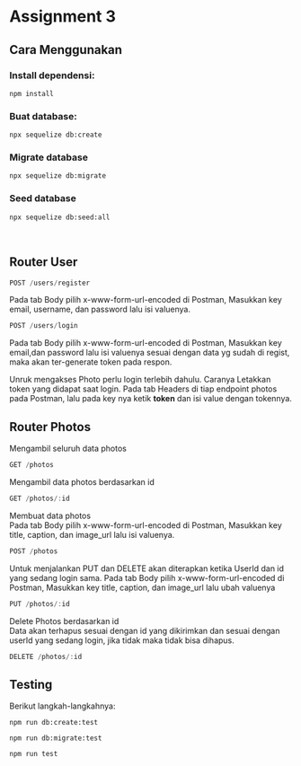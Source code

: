 # Assignment 3

## Cara Menggunakan

### Install dependensi:
```
npm install
```
### Buat database:
```
npx sequelize db:create
```
### Migrate database
```
npx sequelize db:migrate
```
### Seed database
```
npx sequelize db:seed:all
```
<br>

## Router User

```js
POST /users/register
```
Pada tab Body pilih x-www-form-url-encoded di Postman, Masukkan key email, username, dan password lalu isi valuenya.

```js
POST /users/login
```
Pada tab Body pilih x-www-form-url-encoded di Postman, Masukkan key email,dan password lalu isi valuenya sesuai dengan data yg sudah di regist, maka akan ter-generate token pada respon.

Unruk mengakses Photo perlu login terlebih dahulu. Caranya Letakkan token yang didapat saat login. Pada tab Headers di tiap endpoint photos pada Postman, lalu pada key nya ketik <b>token</b> dan isi value dengan tokennya.

## Router Photos

Mengambil seluruh data photos
```js
GET /photos
```
Mengambil data photos berdasarkan id
```js
GET /photos/:id
```
Membuat data photos<br>
Pada tab Body pilih x-www-form-url-encoded di Postman, Masukkan key title, caption, dan image_url lalu isi valuenya.
```js
POST /photos
```
Untuk menjalankan PUT dan DELETE akan diterapkan ketika UserId dan id yang sedang login sama. Pada tab Body pilih x-www-form-url-encoded di Postman, Masukkan key title, caption, dan image_url lalu ubah valuenya
```js
PUT /photos/:id
```
Delete Photos berdasarkan id<br>
Data akan terhapus sesuai dengan id yang dikirimkan dan sesuai dengan userId yang sedang login, jika tidak maka tidak bisa dihapus.
```js
DELETE /photos/:id
```
## Testing
Berikut langkah-langkahnya:
```
npm run db:create:test
```
```
npm run db:migrate:test
```
```
npm run test
```
